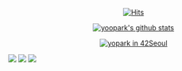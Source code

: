 <div align=center>
  
[![Hits](https://hits.seeyoufarm.com/api/count/incr/badge.svg?url=https%3A%2F%2Fgithub.com%2Fyoopark&count_bg=%2379C83D&title_bg=%23555555&icon=&icon_color=%23E7E7E7&title=hits&edge_flat=false)](https://hits.seeyoufarm.com)

[![yoopark's github stats](https://github-readme-stats.vercel.app/api?username=yoopark&show_icons=true&theme=dracula)](https://github.com/anuraghazra/github-readme-stats)

[![yopark in 42Seoul](https://badge42.herokuapp.com/api/stats/yopark)](https://github.com/JaeSeoKim/badge42)

</div>

<img src="https://img.shields.io/badge/c-A8B9CC?style=for-the-badge&logo=c&logoColor=white">
<img src="https://img.shields.io/badge/c++-00599C?style=for-the-badge&logo=C++&logoColor=white">
<img src="https://img.shields.io/badge/Docker-2496ED?style=for-the-badge&logo=Docker&logoColor=white">
